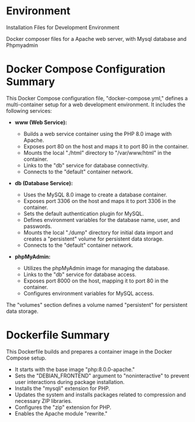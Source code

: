 # Environment
Installation Files for Development Environment

Docker composer files for a Apache web server, with Mysql database and Phpmyadmin

# Docker Compose Configuration Summary

This Docker Compose configuration file, "docker-compose.yml," defines a multi-container setup for a web development environment. It includes the following services:

- **www (Web Service):**
  - Builds a web service container using the PHP 8.0 image with Apache.
  - Exposes port 80 on the host and maps it to port 80 in the container.
  - Mounts the local "./html" directory to "/var/www/html" in the container.
  - Links to the "db" service for database connectivity.
  - Connects to the "default" container network.

- **db (Database Service):**
  - Uses the MySQL 8.0 image to create a database container.
  - Exposes port 3306 on the host and maps it to port 3306 in the container.
  - Sets the default authentication plugin for MySQL.
  - Defines environment variables for the database name, user, and passwords.
  - Mounts the local "./dump" directory for initial data import and creates a "persistent" volume for persistent data storage.
  - Connects to the "default" container network.

- **phpMyAdmin:**
  - Utilizes the phpMyAdmin image for managing the database.
  - Links to the "db" service for database access.
  - Exposes port 8000 on the host, mapping it to port 80 in the container.
  - Configures environment variables for MySQL access.

The "volumes" section defines a volume named "persistent" for persistent data storage.

# Dockerfile Summary
This Dockerfile builds and prepares a container image in the Docker Compose setup.

 - It starts with the base image "php:8.0.0-apache."
 - Sets the "DEBIAN_FRONTEND" argument to "noninteractive" to prevent user interactions during package installation.
 - Installs the "mysqli" extension for PHP.
 - Updates the system and installs packages related to compression and necessary ZIP libraries.
 - Configures the "zip" extension for PHP.
 - Enables the Apache module "rewrite."


